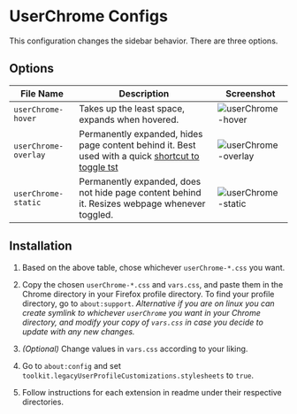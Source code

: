 # UserChrome Configs

This configuration changes the sidebar behavior. There are three options.

## Options

|File Name|Description|Screenshot|
|---|---|---|
|`userChrome-hover`|Takes up the least space, expands when hovered.|![userChrome-hover](https://github.com/akshat46/FlyingFox/blob/master/img/userChrome-hover.png)|
|`userChrome-overlay`|Permanently expanded, hides page content behind it. Best used with a quick [shortcut to toggle tst](https://support.mozilla.org/en-US/kb/manage-extension-shortcuts-firefox)|![userChrome-overlay](https://github.com/akshat46/FlyingFox/blob/master/img/userChrome-overlay.png)|
|`userChrome-static`|Permanently expanded, does not hide page content behind it. Resizes webpage whenever toggled.|![userChrome-static](https://github.com/akshat46/FlyingFox/blob/master/img/userChrome-static.png)|

## Installation

1. Based on the above table, chose whichever `userChrome-*.css` you want.

2. Copy the chosen `userChrome-*.css` and `vars.css`, and paste them in the Chrome directory in your Firefox profile directory. To find your profile directory, go to `about:support`. *Alternative if you are on linux you can create symlink to whichever `userChrome` you want in your Chrome directory, and modify your copy of `vars.css` in case you decide to update with any new changes.*

3. *(Optional)* Change values in `vars.css` according to your liking.

4. Go to `about:config` and set `toolkit.legacyUserProfileCustomizations.stylesheets` to `true`.

5. Follow instructions for each extension in readme under their respective directories.
